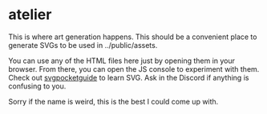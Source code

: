 # atelier

This is where art generation happens.
This should be a convenient place to generate SVGs to be used in ../public/assets.

You can use any of the HTML files here just by opening them in your browser.
From there, you can open the JS console to experiment with them.
Check out [svgpocketguide](https://svgpocketguide.com/) to learn SVG.
Ask in the Discord if anything is confusing to you.



Sorry if the name is weird, this is the best I could come up with.

